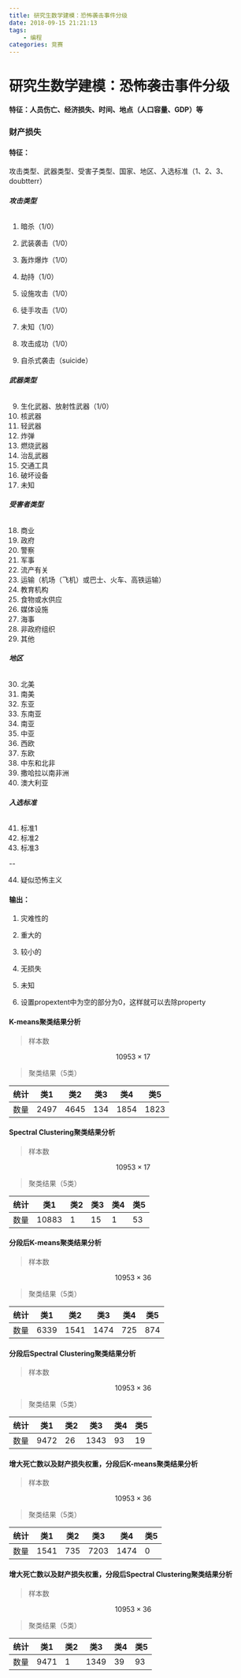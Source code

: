 ```yaml
---
title: 研究生数学建模：恐怖袭击事件分级
date: 2018-09-15 21:21:13
tags: 
    - 编程
categories: 竞赛
---
```



# 研究生数学建模：恐怖袭击事件分级

**特征：人员伤亡、经济损失、时间、地点（人口容量、GDP）等**

### 财产损失
#### **特征：**
攻击类型、武器类型、受害子类型、国家、地区、入选标准（1、2、3、doubtterr）
<!-- more --> 

###### **攻击类型**

1. 暗杀（1/0）
2. 武装袭击（1/0）
3. 轰炸爆炸（1/0）
4. 劫持（1/0）
5. 设施攻击（1/0）
6. 徒手攻击（1/0）
7. 未知（1/0）


8. 攻击成功（1/0）
9. 自杀式袭击（suicide）
###### **武器类型**


9. 生化武器、放射性武器（1/0）
10. 核武器
11. 轻武器
12. 炸弹
13. 燃烧武器
14. 治乱武器
15. 交通工具
16. 破坏设备
17. 未知


###### **受害者类型**

18. 商业
19. 政府
20. 警察
21. 军事
22. 流产有关
23. 运输（机场（飞机）或巴士、火车、高铁运输）
24. 教育机构
25. 食物或水供应
26. 媒体设施
27. 海事
28. 非政府组织
29. 其他

###### **地区**

30. 北美
31. 南美
32. 东亚
33. 东南亚
34. 南亚
35. 中亚
36. 西欧
37. 东欧
38. 中东和北非
39. 撒哈拉以南非洲
40. 澳大利亚


###### **入选标准**
41. 标准1
42. 标准2
43. 标准3


--

44. 疑似恐怖主义


#### **输出：**
1. 灾难性的
2. 重大的
3. 较小的
4. 无损失
5. 未知


1. 设置propextent中为空的部分为0，这样就可以去除property

#### **K-means聚类结果分析**
> 样本数
```math
10953\times 17
```
> 聚类结果（5类）

  统计 | 类1 | 类2 | 类3 | 类4 | 类5
---|---|---|---|---|---
数量 |2497| 4645| 134| 1854| 1823


#### **Spectral Clustering聚类结果分析**
> 样本数
```math
10953\times 17
```
> 聚类结果（5类）

  统计 | 类1 | 类2 | 类3 | 类4 | 类5
---|---|---|---|---|---
数量 |10883| 1| 15| 1| 53


#### **分段后K-means聚类结果分析**
> 样本数
```math
10953\times 36
```
> 聚类结果（5类）

  统计 | 类1 | 类2 | 类3 | 类4 | 类5
---|---|---|---|---|---
数量 |6339| 1541| 1474| 725| 874


#### **分段后Spectral Clustering聚类结果分析**
> 样本数
```math
10953\times 36
```
> 聚类结果（5类）

  统计 | 类1 | 类2 | 类3 | 类4 | 类5
---|---|---|---|---|---
数量 |9472| 26| 1343| 93| 19


#### **增大死亡数以及财产损失权重，分段后K-means聚类结果分析**
> 样本数
```math
10953\times 36
```
> 聚类结果（5类）

  统计 | 类1 | 类2 | 类3 | 类4 | 类5
---|---|---|---|---|---
数量 |1541| 735| 7203| 1474| 0

#### **增大死亡数以及财产损失权重，分段后Spectral Clustering聚类结果分析**
> 样本数
```math
10953\times 36
```
> 聚类结果（5类）

  统计 | 类1 | 类2 | 类3 | 类4 | 类5
---|---|---|---|---|---
数量 |9471| 1| 1349| 39| 93







